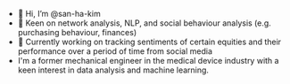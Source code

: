 - 👋 Hi, I’m @san-ha-kim
- 👀 Keen on network analysis, NLP, and social behaviour analysis (e.g. purchasing behaviour, finances)
- 💞️ Currently working on tracking sentiments of certain equities and their performance over a period of time from social media
- I'm a former mechanical engineer in the medical device industry with a keen interest in data analysis and machine learning.
<!---
san-ha-kim/san-ha-kim is a ✨ special ✨ repository because its `README.md` (this file) appears on your GitHub profile.
You can click the Preview link to take a look at your changes.
--->
